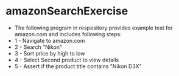 # amazonSearchExercise


 * The following program in respository provides example test for amazon.com and includes following steps:
 * 1 - Navigate to amazon.com
 * 2 - Search "Nikon"
 * 3 - Sort price by high to low
 * 4 - Select Second product to view details
 * 5 - Assert if the product title contains "Nikon D3X"
